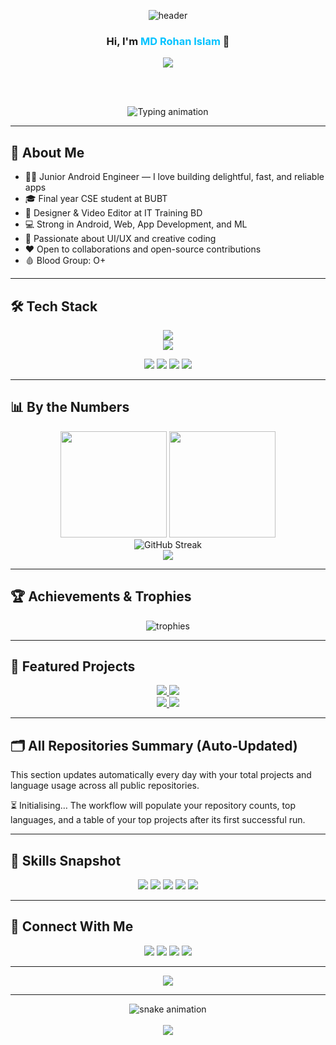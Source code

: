 <!-- Header banner -->
<p align="center">
  <img src="https://capsule-render.vercel.app/api?type=waving&height=220&color=0:0A2A43,50:00C2FF,100:00E5FF&text=MD%20Rohan%20Islam&fontColor=FFFFFF&fontSize=48&fontAlign=50&fontAlignY=35&desc=Junior%20Android%20Engineer%20%F0%9F%9A%80%20Full%20Stack%20Developer&descAlign=50&descAlignY=60" alt="header"/>
</p>

<div align="center">
  
### Hi, I'm <span style="color:#00C2FF;">MD Rohan Islam</span> 👋

<a href="https://komarev.com/ghpvc/?username=rohan-rusho">
  <img src="https://komarev.com/ghpvc/?username=rohan-rusho&style=for-the-badge&label=Profile+Views" />
</a>

<br><br>

<img src="https://readme-typing-svg.demolab.com?font=Fira+Code&weight=700&size=28&duration=3500&pause=700&color=00C2FF&center=true&vCenter=true&width=900&lines=Junior+Android+Engineer;Full+Stack+Developer;Designer+%26+Video+Editor;Machine+Learning+Enthusiast;Always+Learning+%F0%9F%8C%9F" alt="Typing animation" />

</div>

---

## 🚀 About Me
- 👨‍💻 Junior Android Engineer — I love building delightful, fast, and reliable apps
- 🎓 Final year CSE student at BUBT
- 💼 Designer & Video Editor at IT Training BD
- 💻 Strong in Android, Web, App Development, and ML
- 🎨 Passionate about UI/UX and creative coding
- ❤️ Open to collaborations and open-source contributions
- 🩸 Blood Group: O+

---

## 🛠 Tech Stack

<p align="center">
  <img src="https://skillicons.dev/icons?i=androidstudio,kotlin,java,gradle,firebase,sqlite,html,css,js,react,python,cpp,nodejs,express,git,github,vscode,figma" />
  <br/>
  <img src="https://skillicons.dev/icons?i=ps,ai,pr,ae,capcut" />
</p>

<p align="center">
  <img src="https://img.shields.io/badge/Android-Expert-00C2FF?style=for-the-badge&logo=android&logoColor=white" />
  <img src="https://img.shields.io/badge/Java-Advanced-FF6F00?style=for-the-badge&logo=java&logoColor=white" />
  <img src="https://img.shields.io/badge/Python-Intermediate-3776AB?style=for-the-badge&logo=python&logoColor=white" />
  <img src="https://img.shields.io/badge/Design-Creative-ff3d71?style=for-the-badge&logo=adobecreativecloud&logoColor=white" />
</p>

---

## 📊 By the Numbers

<div align="center">

<!-- Stats cards -->
<img src="https://github-readme-stats.vercel.app/api?username=rohan-rusho&show_icons=true&theme=tokyonight&count_private=true&hide_rank=false" height="170"/>
<img src="https://github-readme-stats.vercel.app/api/top-langs/?username=rohan-rusho&layout=compact&theme=tokyonight&hide=html" height="170"/>

<br/>

<img src="https://github-readme-streak-stats.herokuapp.com/?user=rohan-rusho&theme=tokyonight" alt="GitHub Streak" />

<br/>

<!-- Activity graph -->
<img src="https://github-readme-activity-graph.vercel.app/graph?username=rohan-rusho&custom_title=Contribution%20Graph&bg_color=0D1117&color=00C2FF&line=00E5FF&point=FFFFFF&area=true" />

</div>

---

## 🏆 Achievements & Trophies

<div align="center">
  <img src="https://github-profile-trophy.vercel.app/?username=rohan-rusho&theme=onestar&no-frame=true&no-bg=true&margin-w=8&column=7" alt="trophies"/>
</div>

---

## 📌 Featured Projects

<div align="center">
  
<a href="https://github.com/rohan-rusho/TypeFlow">
  <img src="https://github-readme-stats.vercel.app/api/pin/?username=rohan-rusho&repo=TypeFlow&theme=tokyonight" />
</a>
<a href="https://github.com/rohan-rusho/Genify">
  <img src="https://github-readme-stats.vercel.app/api/pin/?username=rohan-rusho&repo=Genify&theme=tokyonight" />
</a>
<br/>
<a href="https://github.com/rohan-rusho/Grammar_Path">
  <img src="https://github-readme-stats.vercel.app/api/pin/?username=rohan-rusho&repo=Grammar_Path&theme=tokyonight" />
</a>
<a href="https://github.com/rohan-rusho/CharMeter">
  <img src="https://github-readme-stats.vercel.app/api/pin/?username=rohan-rusho&repo=CharMeter&theme=tokyonight" />
</a>

</div>

---

## 🗂️ All Repositories Summary (Auto‑Updated)

This section updates automatically every day with your total projects and language usage across all public repositories.

<!-- REPO_SUMMARY:START -->
⏳ Initialising… The workflow will populate your repository counts, top languages, and a table of your top projects after its first successful run.
<!-- REPO_SUMMARY:END -->

---

## 🎯 Skills Snapshot

<p align="center">
  <img src="https://img.shields.io/badge/Android-85%25-00C853?style=for-the-badge" />
  <img src="https://img.shields.io/badge/Java-80%25-FFD54F?style=for-the-badge" />
  <img src="https://img.shields.io/badge/Python-70%25-42A5F5?style=for-the-badge" />
  <img src="https://img.shields.io/badge/ML-60%25-FF8F00?style=for-the-badge" />
  <img src="https://img.shields.io/badge/Design-75%25-E53935?style=for-the-badge" />
</p>

---

## 🤝 Connect With Me
<p align="center">
  <a href="mailto:rohanislam.cse@gmail.com"><img src="https://img.shields.io/badge/Email-D14836?style=for-the-badge&logo=gmail&logoColor=white" /></a>
  <a href="https://www.linkedin.com/in/rohanislam"><img src="https://img.shields.io/badge/LinkedIn-0A66C2?style=for-the-badge&logo=linkedin&logoColor=white" /></a>
  <a href="https://github.com/rohan-rusho"><img src="https://img.shields.io/badge/GitHub-181717?style=for-the-badge&logo=github&logoColor=white" /></a>
  <a href="#"><img src="https://img.shields.io/badge/Portfolio-000000?style=for-the-badge&logo=firefox&logoColor=white" /></a>
</p>

---

<p align="center">
  <img src="https://img.shields.io/badge/Blood%20Group-O%2B-red?style=for-the-badge&logo=dropbox&logoColor=white" />
</p>

---

<div align="center">
  <img src="https://raw.githubusercontent.com/rohan-rusho/rohan-rusho/output/github-contribution-grid-snake.svg" alt="snake animation" />
  <br/><br/>
  <img src="https://capsule-render.vercel.app/api?type=waving&height=140&color=0:0A2A43,50:00C2FF,100:00E5FF&section=footer" />
</div>
